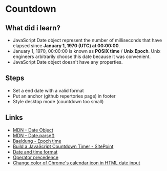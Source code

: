 # Countdown

## What did i learn?

- JavaScript Date object represent the number of milliseconds that have elapsed since **January 1, 1970 (UTC) at 00:00:00**.
- January 1, 1970, 00:00:00 is known as **POSIX time** / **Unix Epoch**. Unix engineers arbitrarily choose this date because it was convenient.
- JavaScript Date object doesn't have any properties.

## Steps
- Set a end date with a valid format
- Put an anchor (github repertories page) in footer
- Style desktop mode (countdown too small) 

## Links
- [MDN - Date Object](https://developer.mozilla.org/en-US/docs/Web/JavaScript/Reference/Global_Objects/Date)
- [MDN - Date.parse()](https://developer.mozilla.org/en-US/docs/Web/JavaScript/Reference/Global_Objects/Date/parse)
- [Baeldung - Epoch time](https://www.baeldung.com/linux/epoch-time)
- [ Build a JavaScript Countdown Timer - SitePoint](https://www.sitepoint.com/build-javascript-countdown-timer-no-dependencies)
- [Date and time format](https://developer.mozilla.org/en-US/docs/Web/HTML/Date_and_time_formats#local_date_and_time_strings)
- [Operator precedence](https://developer.mozilla.org/en-US/docs/Web/JavaScript/Reference/Operators/Operator_precedence)
- [Change color of Chrome's calendar icon in HTML date input](https://stackoverflow.com/questions/62162645/change-color-of-chromes-calendar-icon-in-html-date-input)